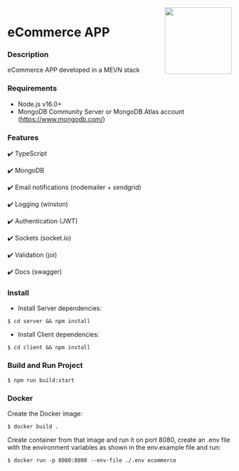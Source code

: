 <img src="https://ugeek.github.io/blog/images-blog/node.png" width="150px" align="right" />

# eCommerce APP 

### **Description**

eCommerce APP developed in a MEVN stack

### **Requirements**

- Node.js v16.0+
- MongoDB Community Server or MongoDB Atlas account (https://www.mongodb.com/)

### **Features**

✔️ TypeScript

✔️ MongoDB

✔️ Email notifications (nodemailer + sendgrid)

✔️ Logging (winston)

✔️ Authentication (JWT)

✔️ Sockets (socket.io)

✔️ Validation (joi)

✔️ Docs (swagger)


### **Install**

- Install Server dependencies:

```console
$ cd server && npm install
```

- Install Client dependencies:

```console
$ cd client && npm install
```

### **Build and Run Project**

```console
$ npm run build:start
```

### Docker

Create the Docker image:
```console
$ docker build .
```

Create container from that image and run it on port 8080, create an .env file with the environment variables as shown in the env.example file and run:
```console
$ docker run -p 8080:8080 --env-file ./.env ecommerce
```
